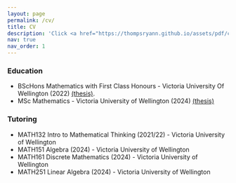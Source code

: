 ```yaml
---
layout: page
permalink: /cv/
title: CV
description: 'Click <a href="https://thompsryann.github.io/assets/pdf/cv.pdf">here</a> for a full copy of my CV.'
nav: true
nav_order: 1
---
```


<h3> Education </h3>

- BScHons Mathematics with First Class Honours - Victoria University Of Wellington (2022) <a href="/assets/pdf/honoursthesis.pdf">(thesis)</a>.
- MSc Mathematics - Victoria University of Wellington (2024) <a href="/assets/pdf/mscthesis.pdf">(thesis)</a> 

<h3> Tutoring </h3>

- MATH132 Intro to Mathematical Thinking (2021/22) - Victoria University of Wellington
- MATH151 Algebra (2024) - Victoria University of Wellington
- MATH161 Discrete Mathematics (2024) - Victoria University of Wellington
- MATH251 Linear Algebra (2024) - Victoria University of Wellington

